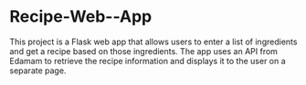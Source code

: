 # Recipe-Web--App
This project is a Flask web app that allows users to enter a list of ingredients and get a recipe based on those ingredients. The app uses an API from  Edamam  to retrieve the recipe information and displays it to the user on a separate page.
